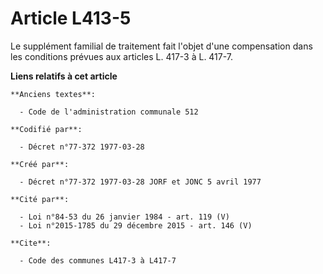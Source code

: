 # Article L413-5

Le supplément familial de traitement fait l'objet d'une compensation dans les conditions prévues aux articles L. 417-3 à L.
417-7.

**Liens relatifs à cet article**

	**Anciens textes**:

	  - Code de l'administration communale 512

	**Codifié par**:

	  - Décret n°77-372 1977-03-28

	**Créé par**:

	  - Décret n°77-372 1977-03-28 JORF et JONC 5 avril 1977

	**Cité par**:

	  - Loi n°84-53 du 26 janvier 1984 - art. 119 (V)
	  - Loi n°2015-1785 du 29 décembre 2015 - art. 146 (V)

	**Cite**:

	  - Code des communes L417-3 à L417-7
